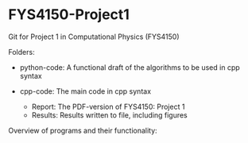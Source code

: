 # FYS4150-Project1
Git for Project 1 in Computational Physics (FYS4150)

Folders:
* python-code: A functional draft of the algorithms to be used in cpp syntax 

* cpp-code: The main code in cpp syntax
  - Report: The PDF-version of FYS4150: Project 1
  - Results: Results written to file, including figures

Overview of programs and their functionality:

